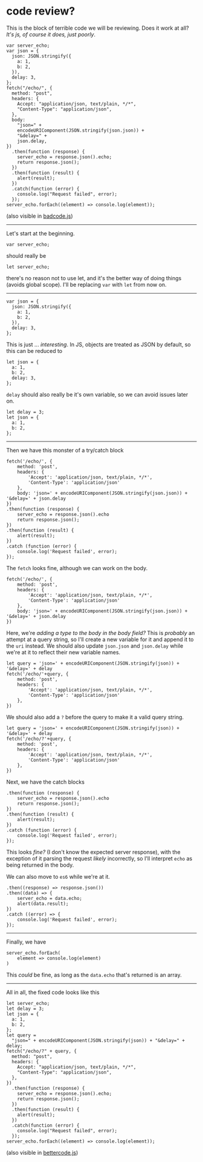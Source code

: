 # code review?
This is the block of terrible code we will be reviewing.
Does it work at all? *It's js, of course it does, just poorly*.

```
var server_echo;
var json = {
  json: JSON.stringify({
    a: 1,
    b: 2,
  }),
  delay: 3,
};
fetch("/echo/", {
  method: "post",
  headers: {
    Accept: "application/json, text/plain, */*",
    "Content-Type": "application/json",
  },
  body:
    "json=" +
    encodeURIComponent(JSON.stringify(json.json)) +
    "&delay=" +
    json.delay,
})
  .then(function (response) {
    server_echo = response.json().echo;
    return response.json();
  })
  .then(function (result) {
    alert(result);
  })
  .catch(function (error) {
    console.log("Request failed", error);
  });
server_echo.forEach((element) => console.log(element));
```
(also visible in [badcode.js](./badcode.js))

---

Let's start at the beginning.
```
var server_echo;
```
should really be 
```
let server_echo;
```
there's no reason not to use let, and it's the better way of doing things (avoids global scope). I'll be replacing `var` with `let` from now on.

---
```
var json = {
  json: JSON.stringify({
    a: 1,
    b: 2,
  }),
  delay: 3,
};
```
This is just ... *interesting*. In JS, objects are treated as JSON by default, so this can be reduced to
```
let json = {
  a: 1,
  b: 2,
  delay: 3,
};
```
`delay` should also really be it's own variable, so we can avoid issues later on.
```
let delay = 3;
let json = {
  a: 1,
  b: 2,
};
```

---
Then we have this monster of a try/catch block
```
fetch('/echo/', {
    method: 'post',
    headers: {
        'Accept': 'application/json, text/plain, */*',
        'Content-Type': 'application/json'
    },
    body: 'json=' + encodeURIComponent(JSON.stringify(json.json)) + '&delay=' + json.delay
})
.then(function (response) {
    server_echo = response.json().echo
    return response.json();
})
.then(function (result) {
    alert(result);
})
.catch (function (error) {
    console.log('Request failed', error);
});
```
The `fetch` looks fine, although we can work on the body.
```
fetch('/echo/', {
    method: 'post',
    headers: {
        'Accept': 'application/json, text/plain, */*',
        'Content-Type': 'application/json'
    },
    body: 'json=' + encodeURIComponent(JSON.stringify(json.json)) + '&delay=' + json.delay
})
```
Here, we're *adding a type to the body in the body field?* This is *probably* an attempt at a query string, so I'll create a new variable for it and append it to the `uri` instead. We should also update `json.json` and `json.delay` while we're at it to reflect their new variable names.
```
let query = 'json=' + encodeURIComponent(JSON.stringify(json)) + '&delay=' + delay
fetch('/echo/'+query, {
    method: 'post',
    headers: {
        'Accept': 'application/json, text/plain, */*',
        'Content-Type': 'application/json'
    },
})
```
We should also add a `?` before the query to make it a valid query string.
```
let query = 'json=' + encodeURIComponent(JSON.stringify(json)) + '&delay=' + delay
fetch('/echo/?'+query, {
    method: 'post',
    headers: {
        'Accept': 'application/json, text/plain, */*',
        'Content-Type': 'application/json'
    },
})
```

Next, we have the catch blocks
```
.then(function (response) {
    server_echo = response.json().echo
    return response.json();
})
.then(function (result) {
    alert(result);
})
.catch (function (error) {
    console.log('Request failed', error);
});
```
This looks *fine?* (I don't know the expected server response), with the exception of it parsing the request *likely* incorrectly, so I'll interpret `echo` as being returned in the body.

We can also move to `es6` while we're at it.

```
.then((response) => response.json())
.then((data) => {
    server_echo = data.echo;
    alert(data.result);
})
.catch ((error) => {
    console.log('Request failed', error);
});
```

---
Finally, we have 
```
server_echo.forEach(
    element => console.log(element)
)
```
This *could* be fine, as long as the `data.echo` that's returned is an array.

---
All in all, the fixed code looks like this
```
let server_echo;
let delay = 3;
let json = {
  a: 1,
  b: 2,
};
let query =
  "json=" + encodeURIComponent(JSON.stringify(json)) + "&delay=" + delay;
fetch("/echo/?" + query, {
  method: "post",
  headers: {
    Accept: "application/json, text/plain, */*",
    "Content-Type": "application/json",
  },
})
  .then(function (response) {
    server_echo = response.json().echo;
    return response.json();
  })
  .then(function (result) {
    alert(result);
  })
  .catch(function (error) {
    console.log("Request failed", error);
  });
server_echo.forEach((element) => console.log(element));

```
(also visible in [bettercode.js](./bettercode.js))

